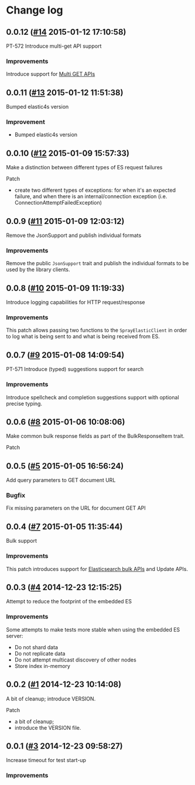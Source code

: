 # Change log

## 0.0.12 ([#14](https://git.mobcastdev.com/Labs/elastic-http/pull/14) 2015-01-12 17:10:58)

PT-572 Introduce multi-get API support

### Improvements

Introduce support for [Multi GET APIs](http://www.elasticsearch.org/guide/en/elasticsearch/reference/current/docs-multi-get.html)

## 0.0.11 ([#13](https://git.mobcastdev.com/Labs/elastic-http/pull/13) 2015-01-12 11:51:38)

Bumped elastic4s version

### Improvement

- Bumped elastic4s version

## 0.0.10 ([#12](https://git.mobcastdev.com/Labs/elastic-http/pull/12) 2015-01-09 15:57:33)

Make a distinction between different types of ES request failures

Patch

- create two different types of exceptions: for when it's an expected failure, and when there is an internal/connection exception (i.e. ConnectionAttemptFailedException)


## 0.0.9 ([#11](https://git.mobcastdev.com/Labs/elastic-http/pull/11) 2015-01-09 12:03:12)

Remove the JsonSupport and publish individual formats

### Improvements

Remove the public `JsonSupport` trait and publish the individual formats to be used by the library clients.

## 0.0.8 ([#10](https://git.mobcastdev.com/Labs/elastic-http/pull/10) 2015-01-09 11:19:33)

Introduce logging capabilities for HTTP request/response

### Improvements

This patch allows passing two functions to the `SprayElasticClient` in order to log what is being sent to and what is being received from ES.

## 0.0.7 ([#9](https://git.mobcastdev.com/Labs/elastic-http/pull/9) 2015-01-08 14:09:54)

PT-571 Introduce (typed) suggestions support for search

### Improvements

Introduce spellcheck and completion suggestions support with optional precise typing.

## 0.0.6 ([#8](https://git.mobcastdev.com/Labs/elastic-http/pull/8) 2015-01-06 10:08:06)

Make common bulk response fields as part of the BulkResponseItem trait.

Patch

## 0.0.5 ([#5](https://git.mobcastdev.com/Labs/elastic-http/pull/5) 2015-01-05 16:56:24)

Add query parameters to GET document URL

### Bugfix

Fix missing parameters on the URL for document GET API

## 0.0.4 ([#7](https://git.mobcastdev.com/Labs/elastic-http/pull/7) 2015-01-05 11:35:44)

Bulk support

### Improvements

This patch introduces support for [Elasticsearch bulk APIs](http://www.elasticsearch.org/guide/en/elasticsearch/reference/current/docs-bulk.html) and Update APIs.


## 0.0.3 ([#4](https://git.mobcastdev.com/Labs/elastic-http/pull/4) 2014-12-23 12:15:25)

Attempt to reduce the footprint of the embedded ES

### Improvements

Some attempts to make tests more stable when using the embedded ES server:

* Do not shard data
* Do not replicate data
* Do not attempt multicast discovery of other nodes
* Store index in-memory

## 0.0.2 ([#1](https://git.mobcastdev.com/Labs/elastic-http/pull/1) 2014-12-23 10:14:08)

A bit of cleanup; introduce VERSION.

Patch

- a bit of cleanup;
- introduce the VERSION file.

## 0.0.1 ([#3](https://git.mobcastdev.com/Labs/elastic-http/pull/3) 2014-12-23 09:58:27)

Increase timeout for test start-up

### Improvements

